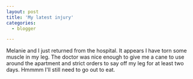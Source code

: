 ```yaml
---
layout: post
title: 'My latest injury'
categories:
  - blogger

---
```


Melanie and I just returned from the hospital.  It appears I have torn some muscle in my leg.  The doctor was nice enough to give me a cane to use around the apartment and strict orders to say off my leg for at least two days.  Hmmmm I'll still need to go out to eat.
